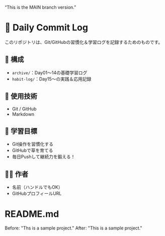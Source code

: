  “This is the MAIN branch version.”

# 🌱 Daily Commit Log

このリポジトリは、Git/GitHubの習慣化＆学習ログを記録するためのものです。

## 📅 構成

- `archive/`：Day01〜14の基礎学習ログ
- `habit-log/`：Day15〜の実践＆応用記録

## 🔧 使用技術

- Git / GitHub
- Markdown

## 🎯 学習目標

- Git操作を習慣化する
- GitHubで草を育てる
- 毎日Pushして継続力を鍛える！

## 🙋‍♂️ 作者

- 名前（ハンドルでもOK）
- GitHubプロフィールURL

# README.md
<!-- たとえば文言を修正する -->
Before: "Ths is a sample project."
After:  "This is a sample project."